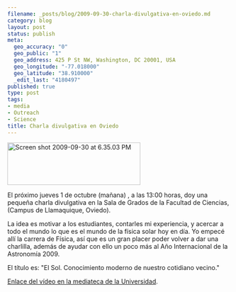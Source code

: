 ```yaml
--- 
filename: _posts/blog/2009-09-30-charla-divulgativa-en-oviedo.md
category: blog
layout: post
status: publish
meta: 
  geo_accuracy: "0"
  geo_public: "1"
  geo_address: 425 P St NW, Washington, DC 20001, USA
  geo_longitude: "-77.018000"
  geo_latitude: "38.910000"
  _edit_last: "4180497"
published: true
type: post
tags: 
- media
- Outreach
- Science
title: Charla divulgativa en Oviedo
---
```

<a href="https://bit.ly/joQFU"><img class="aligncenter size-full wp-image-640" title="Screen shot 2009-09-30 at 6.35.03 PM" src="https://nasonurb.files.wordpress.com/2009/09/screen-shot-2009-09-30-at-6-35-03-pm.jpg" alt="Screen shot 2009-09-30 at 6.35.03 PM" width="300" height="96" /></a>

El próximo jueves 1 de octubre (mañana) , a las 13:00 horas, doy una pequeña charla divulgativa en la Sala de Grados de la Facultad de Ciencias, (Campus de Llamaquique, Oviedo).

<!--more-->La idea es motivar a los estudiantes, contarles mi experiencia, y acercar a todo el mundo lo que es el mundo de la física solar hoy en día. Yo empecé allí la carrera de Física, así que es un gran placer poder volver a dar una charlilla, además de ayudar con ello un poco más al Año Internacional de la Astronomía 2009.

El título es: "El Sol. Conocimiento moderno de nuestro cotidiano vecino."

<a href="https://oviedo.brunosan.eu">Enlace del vídeo en la mediateca de la Universidad</a>.
